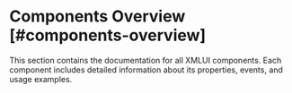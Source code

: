 # Components Overview [#components-overview]

This section contains the documentation for all XMLUI components. Each component includes detailed information about its properties, events, and usage examples.